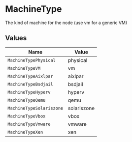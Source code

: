 # MachineType

The kind of machine for the node (use vm for a generic VM)


## Values

| Name                     | Value                    |
| ------------------------ | ------------------------ |
| `MachineTypePhysical`    | physical                 |
| `MachineTypeVM`          | vm                       |
| `MachineTypeAixlpar`     | aixlpar                  |
| `MachineTypeBsdjail`     | bsdjail                  |
| `MachineTypeHyperv`      | hyperv                   |
| `MachineTypeQemu`        | qemu                     |
| `MachineTypeSolariszone` | solariszone              |
| `MachineTypeVbox`        | vbox                     |
| `MachineTypeVmware`      | vmware                   |
| `MachineTypeXen`         | xen                      |